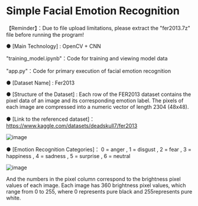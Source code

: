 Simple Facial Emotion Recognition
=============================================================================================================
【Reminder】：Due to file upload limitations, please extract the "fer2013.7z" file before running the program!

● [Main Technology] : OpenCV + CNN

"training_model.ipynb"：Code for training and viewing model data

"app.py"：Code for primary execution of facial emotion recognition

● [Dataset Name] : Fer2013

● [Structure of the Dataset] : Each row of the FER2013 dataset contains the pixel data of an 	image and its corresponding emotion label. The pixels of each 	image are compressed into a numeric vector of   length 2304 (48x48).

● [Link to the referenced dataset]：https://www.kaggle.com/datasets/deadskull7/fer2013

![image](https://github.com/user-attachments/assets/35726b1d-4ae2-44ea-b2e9-5212dcb751d0)

● [Emotion Recognition Categories]：
0 = anger , 1  = disgust , 2 = fear , 3 = happiness , 4 = sadness , 5 = surprise , 6 = neutral

![image](https://github.com/user-attachments/assets/30e5914b-a0d9-4bc7-b678-86ba1382f803)

And the numbers in the pixel column correspond to the brightness pixel values of each image. Each image has 360 brightness pixel values, which range from 0 to 255, where 0 represents pure black and 255represents pure white.




